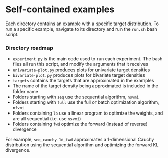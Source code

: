 # Self-contained examples

Each directory contains an example with a specific target distribution. To run a specific example, navigate to its directory and run the `run.sh` bash script.

### Directory roadmap
* `experiment.py` is the main code used to run each experiment. The bash files all run this script, and modify the arguments that it receives
* `univariate-plot.py` produces plots for univariate target densities
* `bivariate-plot.py` produces plots for bivariate target densities
* `targets` contains the targets that are approximated in the examples
* The name of the target density being approximated is included in the folder name
* Folders starting with `seq` use the sequential algorithm, `nsvmi`
* Folders starting with `full` use the full or batch optimization algorithm, `nfvmi`
* Folders containing `lp` use a linear program to optimize the weights, and are all sequential (i.e. use `nsvmi`)
* Folders containing `fwd` optimize the forward (instead of reverse) divergence

For example, `seq_cauchy-1d_fwd` approximates a 1-dimensional Cauchy distribution using the sequential algorithm and optimizing the forward KL divergence.
